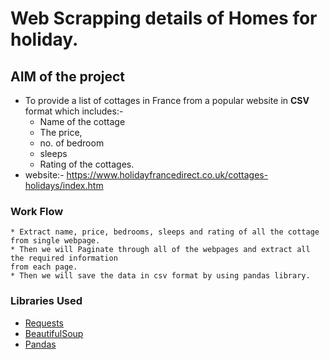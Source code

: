 # Web Scrapping details of Homes for holiday.
## AIM of the project

* To provide a list of cottages in France from a popular website in **CSV** format which includes:-
    * Name of the cottage
    * The price, 
    * no. of bedroom
    * sleeps
    * Rating of the cottages.
* website:- https://www.holidayfrancedirect.co.uk/cottages-holidays/index.htm
### Work Flow
    * Extract name, price, bedrooms, sleeps and rating of all the cottage from single webpage.
    * Then we will Paginate through all of the webpages and extract all the required information
    from each page.
    * Then we will save the data in csv format by using pandas library.
    
### Libraries Used
* [Requests](https://docs.python-requests.org/en/v0.8.2/)
* [BeautifulSoup](https://www.crummy.com/software/BeautifulSoup/bs4/doc/)
* [Pandas](https://pandas.pydata.org/docs/index.html)


